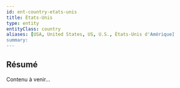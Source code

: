 ```yaml
---
id: ent-country-etats-unis
title: États-Unis
type: entity
entityClass: country
aliases: [USA, United States, US, U.S., États-Unis d'Amérique]
summary: 
---
```


## Résumé
Contenu à venir…
